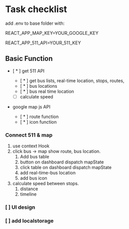 # Task checklist

add .env to base folder with:

REACT_APP_MAP_KEY=YOUR_GOOGLE_KEY

REACT_APP_511_API=YOUR_511_KEY

## Basic Function

- [ * ] get 511 API

  - [ * ] get bus lists, real-time location, stops, routes,
  - [ * ] bus locations
  - [ * ] bus real time location
  - [ ] calculate speed

- google map js API
  - [ * ] route function
  - [ * ] icon function

### Connect 511 & map

1. use context Hook
2. click bus -> map show route, bus location.
   1. Add bus table
   2. button on dashboard dispatch mapState
   3. click table on dashboard dispatch mapState
   4. add real-time-bus location
   5. add bus icon
3. calculate speed between stops.
   1. distance
   2. timeline

### [ ] UI design

### [ ] add localstorage
